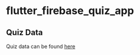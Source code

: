# flutter_firebase_quiz_app

## Quiz Data

Quiz data can be found [here](https://github.com/AkashSDas/flutter_firebase_quiz_app_data)

